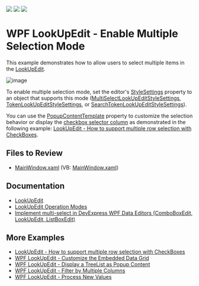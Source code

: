 <!-- default badges list -->
![](https://img.shields.io/endpoint?url=https://codecentral.devexpress.com/api/v1/VersionRange/134079196/22.2.2%2B)
[![](https://img.shields.io/badge/Open_in_DevExpress_Support_Center-FF7200?style=flat-square&logo=DevExpress&logoColor=white)](https://supportcenter.devexpress.com/ticket/details/E4573)
[![](https://img.shields.io/badge/📖_How_to_use_DevExpress_Examples-e9f6fc?style=flat-square)](https://docs.devexpress.com/GeneralInformation/403183)
<!-- default badges end -->

# WPF LookUpEdit - Enable Multiple Selection Mode

This example demonstrates how to allow users to select multiple items in the [LookUpEdit](https://docs.devexpress.com/WPF/DevExpress.Xpf.Grid.LookUp.LookUpEdit).

![image](https://user-images.githubusercontent.com/65009440/225583463-7f8694f7-f61f-4a47-a4ad-a4273b4c5d3d.png)

To enable multiple selection mode, set the editor's [StyleSettings](https://docs.devexpress.com/WPF/DevExpress.Xpf.Editors.BaseEdit.StyleSettings) property to an object that supports this mode ([MultiSelectLookUpEditStyleSettings](https://docs.devexpress.com/WPF/DevExpress.Xpf.Grid.LookUp.MultiSelectLookUpEditStyleSettings), [TokenLookUpEditStyleSettings](https://docs.devexpress.com/WPF/DevExpress.Xpf.Grid.LookUp.TokenLookUpEditStyleSettings), or [SearchTokenLookUpEditStyleSettings](https://docs.devexpress.com/WPF/DevExpress.Xpf.Grid.LookUp.SearchTokenLookUpEditStyleSettings)).

You can use the [PopupContentTemplate](https://docs.devexpress.com/WPF/DevExpress.Xpf.Editors.PopupBaseEdit.PopupContentTemplate) property to customize the selection behavior or display the [checkbox selector column](https://docs.devexpress.com/WPF/17808/controls-and-libraries/data-grid/visual-elements/table-view-elements/selector-column) as demonstrated in the following example: [LookUpEdit - How to support multiple row selection with CheckBoxes](https://github.com/DevExpress-Examples/LookUpEdit-How-to-support-multiple-row-selection-with-CheckBoxes).

## Files to Review

* [MainWindow.xaml](./CS/WpfApplication68/MainWindow.xaml) (VB: [MainWindow.xaml](./VB/WpfApplication68/MainWindow.xaml))

## Documentation

* [LookUpEdit](https://docs.devexpress.com/WPF/DevExpress.Xpf.Grid.LookUp.LookUpEdit)
* [LookUpEdit Operation Modes](https://docs.devexpress.com/WPF/116556/controls-and-libraries/data-editors/common-features/editor-operation-modes/lookupedit)
* [Implement multi-select in DevExpress WPF Data Editors (ComboBoxEdit, LookUpEdit, ListBoxEdit)](https://supportcenter.devexpress.com/ticket/details/t889444/how-to-implement-multi-select-when-using-devexpress-wpf-data-editors-comboboxedit)

## More Examples

* [LookUpEdit - How to support multiple row selection with CheckBoxes](https://github.com/DevExpress-Examples/LookUpEdit-How-to-support-multiple-row-selection-with-CheckBoxes)
* [WPF LookUpEdit - Customize the Embedded Data Grid](https://github.com/DevExpress-Examples/wpf-lookupedit-customize-the-embedded-data-grid)
* [WPF LookUpEdit - Display a TreeList as Popup Content](https://github.com/DevExpress-Examples/wpf-lookupedit-display-treelist-as-popup-content)
* [WPF LookUpEdit - Filter by Multiple Columns](https://github.com/DevExpress-Examples/wpf-lookupedit-filter-by-multiple-columns)
* [WPF LookUpEdit - Process New Values](https://github.com/DevExpress-Examples/wpf-lookupedit-process-new-values)
